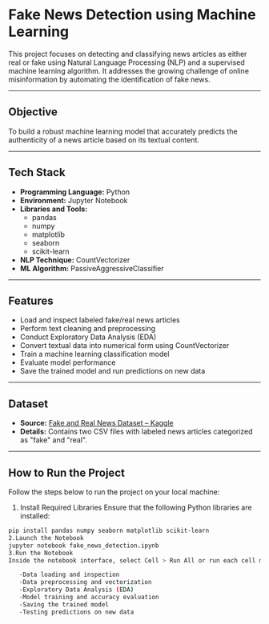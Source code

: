 # Fake News Detection using Machine Learning

This project focuses on detecting and classifying news articles as either real or fake using Natural Language Processing (NLP) and a supervised machine learning algorithm. It addresses the growing challenge of online misinformation by automating the identification of fake news.

---

## Objective

To build a robust machine learning model that accurately predicts the authenticity of a news article based on its textual content.

---

## Tech Stack

- **Programming Language:** Python  
- **Environment:** Jupyter Notebook  
- **Libraries and Tools:**  
  - pandas  
  - numpy  
  - matplotlib  
  - seaborn  
  - scikit-learn  
- **NLP Technique:** CountVectorizer  
- **ML Algorithm:** PassiveAggressiveClassifier  

---

## Features

- Load and inspect labeled fake/real news articles  
- Perform text cleaning and preprocessing  
- Conduct Exploratory Data Analysis (EDA)  
- Convert textual data into numerical form using CountVectorizer  
- Train a machine learning classification model  
- Evaluate model performance  
- Save the trained model and run predictions on new data  

---

## Dataset

- **Source:** [Fake and Real News Dataset – Kaggle](https://www.kaggle.com/clmentbisaillon/fake-and-real-news-dataset)  
- **Details:** Contains two CSV files with labeled news articles categorized as "fake" and "real".

---

## How to Run the Project

Follow the steps below to run the project on your local machine:

1. Install Required Libraries
Ensure that the following Python libraries are installed:
```bash
pip install pandas numpy seaborn matplotlib scikit-learn
2.Launch the Notebook
jupyter notebook fake_news_detection.ipynb
3.Run the Notebook
Inside the notebook interface, select Cell > Run All or run each cell manually. The following steps will be executed:

   -Data loading and inspection
   -Data preprocessing and vectorization
   -Exploratory Data Analysis (EDA)
   -Model training and accuracy evaluation
   -Saving the trained model
   -Testing predictions on new data


